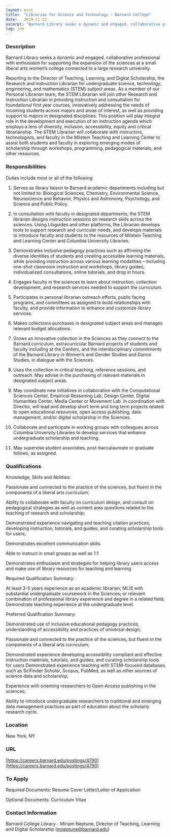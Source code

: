 ```yaml
---
layout: post
title:  "Librarian for Science and Technology - Barnard College"
date:   2019-11-13
excerpt: "Barnard Library seeks a dynamic and engaged, collaborative professional with enthusiasm for supporting the expansion of the sciences at a small liberal arts women’s college connected to a large research university. Reporting to the Director of Teaching, Learning, and Digital Scholarship, the Research and Instruction Librarian for undergraduate science, technology,..."
tag: job
---
```


### Description   

Barnard Library seeks a dynamic and engaged, collaborative professional with enthusiasm for supporting the expansion of the sciences at a small liberal arts women’s college connected to a large research university.

Reporting to the Director of Teaching, Learning, and Digital Scholarship, the Research and Instruction Librarian for undergraduate science, technology, engineering, and mathematics (STEM) subject areas. As a member of our Personal Librarian team, the STEM Librarian will join other Research and Instruction Librarian in providing instruction and consultation for foundational first year courses, innovatively addressing the needs of incoming students across majors and areas of interest, as well as providing support to majors in designated disciplines. This position will play integral role in the development and execution of an instruction agenda which employs a lens of diversity, inclusion, accessibility, equity and critical librarianship. The STEM Librarian will collaborate with instructors, technologists, and faculty in the Milstein Teaching and Learning Center to assist both students and faculty in exploring emerging modes of scholarship through workshops, programming, pedagogical materials, and other resources.


### Responsibilities   

Duties include most or all of the following:

1. Serves as library liaison to Barnard academic departments including but not limited to: Biological Sciences, Chemistry, Environmental Science, Neuroscience and Behavior, Physics and Astronomy, Psychology, and Science and Public Policy.

2. In consultation with faculty in designated departments, the STEM librarian designs instruction sessions on research skills across the sciences. Using Libguides and other platforms, the Librarian develops tools to support research and curricular needs, and develops materials to introduce faculty and students to the resources of Milstein Teaching and Learning Center and Columbia University Libraries.

3. Demonstrates inclusive pedagogy practices such as affirming the diverse identities of students and creating accessible learning materials, while providing instruction across various learning modalities – including one-shot classroom instruction and workshops, library guides, individualized consultations, online tutorials, and drop in hours.

4. Engages faculty in the sciences to learn about instruction, collection development, and research services needed to support the curriculum.

5. Participates in personal librarian outreach efforts, public facing programs, and committees as assigned to build relationships with faculty, and provide information to enhance and customize library services.

6. Makes collections purchases in designated subject areas and manages relevant budget allocations.

7. Grows an innovative collection in the Sciences as they connect to the Barnard curriculum, extracurricular Barnard projects of students and faculty including at the Centers, and the interdisciplinary commitments of the Barnard Library in Women’s and Gender Studies and Dance Studies, in dialogue with the Sciences.

8. Uses the collection in critical teaching, reference sessions, and outreach. May advise in the purchasing of relevant materials in designated subject areas.

9. May coordinate new initiatives in collaboration with the Computational Sciences Center, Empirical Reasoning Lab, Design Center, Digital Humanities Center, Media Center or Movement Lab. In coordination with Director, will lead and develop short term and long term projects related to open educational resources, open access publishing, data management, and/or digital scholarship in the Sciences.

10. Collaborate and participate in working groups with colleagues across Columbia University Libraries to develop services that enhance undergraduate scholarship and teaching.

11. May supervise student associates, post-baccalaureate or graduate fellows, as assigned.


### Qualifications   

Knowledge, Skills and Abilities: 

Passionate and connected to the practice of the sciences, but fluent in the components of a liberal arts curriculum;

Ability to collaborate with faculty on curriculum design, and consult on pedagogical strategies as well as content area questions related to the teaching of research and scholarship;

Demonstrated experience navigating and teaching citation practices, developing instruction, tutorials, and guides; and curating scholarship tools for users;

Demonstrates excellent communication skills

Able to instruct in small groups as well as 1:1

Demonstrates enthusiasm and strategies for helping library users access and make use of library resources for teaching and learning



Required Qualification Summary: 

At least 3-5 years experience as an academic librarian;
MLIS with substantial undergraduate coursework in the Sciences; or relevant combination of professional library experience and degree in a related field;
Demonstrate teaching experience at the undergraduate level.



Preferred Qualification Summary:

Demonstrated use of inclusive educational pedagogy practices, understanding of accessibility and practices of universal design;

Passionate and connected to the practice of the sciences, but fluent in the components of a liberal arts curriculum;

Demonstrated experience developing accessiblilty compliant and effective instruction materials, tutorials, and guides; and curating scholarship tools for users
Demonstrated experience teaching with STEM-focused databases such as SciFinder Scholar, Scopus, PubMed, as well as other sources of science data and scholarship;

Experience with orienting researchers to Open Access publishing in the sciences;

Ability to introduce undergraduate researchers to traditional and emerging data management practices as part of education about the scholarly research cycle.




### Location   

New York, NY


### URL   

[https://careers.barnard.edu/postings/4790](https://careers.barnard.edu/postings/4790)

### To Apply   

Required Documents:
Resume
Cover Letter/Letter of Application

Optional Documents:
Curriculum Vitae




### Contact Information   

Barnard College Library - Miriam Neptune, Director of Teaching, Learning and Digital Scholarship (mneptune@barnard.edu)

